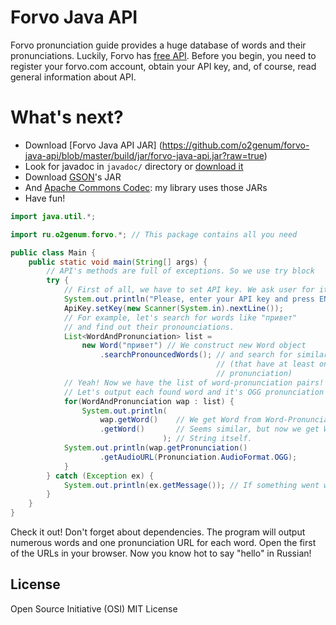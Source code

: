 Forvo Java API
==============
Forvo pronunciation guide provides a huge database of words and their pronunciations. Luckily, Forvo has [free API](http://api.forvo.com/). Before you begin, you need to register your forvo.com account, obtain your API key, and, of course, read general information about API.

What's next?
============
 * Download [Forvo Java API JAR] (https://github.com/o2genum/forvo-java-api/blob/master/build/jar/forvo-java-api.jar?raw=true)
 * Look for javadoc in `javadoc/` directory or [download it](https://github.com/o2genum/forvo-java-api/blob/master/build/jar/forvo-java-api-javadoc.jar?raw=true)
 * Download [GSON](http://code.google.com/p/google-gson/)'s JAR
 * And [Apache Commons Codec](http://commons.apache.org/codec/): my library uses those JARs
 * Have fun!

```java
import java.util.*;

import ru.o2genum.forvo.*; // This package contains all you need

public class Main {
	public static void main(String[] args) {
		// API's methods are full of exceptions. So we use try block
		try {
			// First of all, we have to set API key. We ask user for it
			System.out.println("Please, enter your API key and press ENTER:");
			ApiKey.setKey(new Scanner(System.in).nextLine());
			// For example, let's search for words like "привет"
			// and find out their pronounciations.
			List<WordAndPronunciation> list = 
				new Word("привет") // We construct new Word object
					.searchPronouncedWords(); // and search for similar words
											  // (that have at least one
											  // pronunciation)
			// Yeah! Now we have the list of word-pronunciation pairs!
			// Let's output each found word and it's OGG pronunciation sound
			for(WordAndPronunciation wap : list) {
				System.out.println(
					wap.getWord()    // We get Word from Word-Pronunciation pair
					.getWord()       // Seems similar, but now we get Word's
							      ); // String itself.
			System.out.println(wap.getPronunciation()
					.getAudioURL(Pronunciation.AudioFormat.OGG);
			}
		} catch (Exception ex) {
			System.out.println(ex.getMessage()); // If something went wrong
		}
	}
}
```
Check it out! Don't forget about dependencies. The program will output numerous words and one pronunciation URL for each word. Open the first of the URLs in your browser. Now you know hot to say "hello" in Russian!

License
-------
Open Source Initiative (OSI) MIT License
